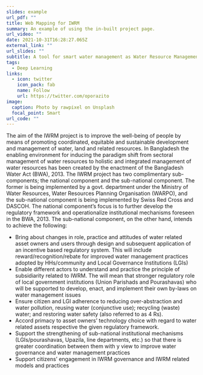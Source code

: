 ```yaml
---
slides: example
url_pdf: ""
title: Web Mapping for IWRM
summary: An example of using the in-built project page.
url_video: ""
date: 2021-10-31T16:28:27.065Z
external_link: ""
url_slides: ""
subtitle: A tool for smart water management as Water Resource Management Tool.
tags:
  - Deep Learning
links:
  - icon: twitter
    icon_pack: fab
    name: Follow
    url: https://twitter.com/oporazito
image:
  caption: Photo by rawpixel on Unsplash
  focal_point: Smart
url_code: ""
---
```


The aim of the IWRM project is to improve the well-being of people by means of promoting 
coordinated, equitable and sustainable development and management of water, land and related 
resources. In Bangladesh the enabling environment for inducing the paradigm shift from sectoral 
management of water resources to holistic and integrated management of water resources has been 
created by the enactment of the Bangladesh Water Act (BWA), 2013. The IWRM project has two 
complimentary sub-components; the national component and the sub-national component. The former 
is being implemented by a govt. department under the Ministry of Water Resources, Water Resources 
Planning Organisation (WARPO), and the sub-national component is being implemented by Swiss 
Red Cross and DASCOH. The national component’s focus is to further develop the regulatory 
framework and operationalize institutional mechanisms foreseen in the BWA, 2013. The sub-national 
component, on the other hand, intends to achieve the following:
* Bring about changes in role, practice and attitudes of water related asset owners and users 
through design and subsequent application of an incentive based regulatory system. This will 
include reward/recognition/rebate for improved water management practices adopted by 
HHs/community and Local Governance Institutions (LGIs)
* Enable different actors to understand and practice the principle of subsidiarity related to 
IWRM. The will mean that stronger regulatory role of local government institutions (Union 
Parishads and Pourashavas) who will be supported to develop, enact, and implement their 
own by-laws on water management issues
* Ensure citizen and LGI adherence to reducing over-abstraction and water pollution, reusing 
water (conjunctive use); recycling (waste) water; and restoring water safety (also referred to as 
4 Rs).
* Accord primacy to asset owners’ technology choice with regard to water related assets 
respective the given regulatory framework. 
* Support the strengthening of sub-national institutional mechanisms (LGIs/pourashavas, 
Upazila, line departments, etc.) so that there is greater coordination between them with y view 
to improve water governance and water management practices
* Support citizens’ engagement in IWRM governance and IWRM related models and practices 
